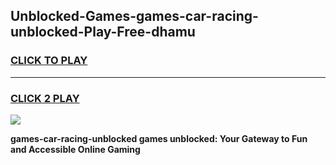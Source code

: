 
## Unblocked-Games-games-car-racing-unblocked-Play-Free-dhamu
<h3>
<a href="https://premium76.site?title=games-car-racing-unblocked&ref=09A">CLICK TO PLAY</a></h3>
<hr>

<h3>
<a href="https://premium76.site?title=games-car-racing-unblocked&ref=09A">CLICK 2 PLAY</a>
  
</h3>

<a href="https://premium76.site?title=games-car-racing-unblocked&ref=09A"><img src="https://clearcache.store/games.png"></a>


**games-car-racing-unblocked games unblocked: Your Gateway to Fun and Accessible Online Gaming**
